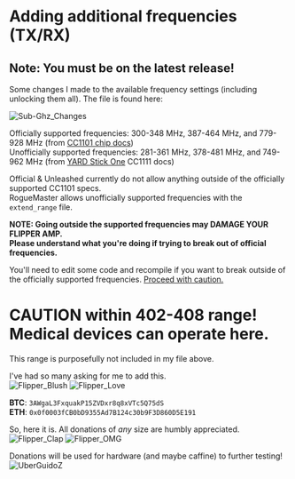 # Adding additional frequencies (TX/RX)

## Note: You must be on the latest release!

Some changes I made to the available frequency settings (including unlocking them all). The file is found here:

![Sub-Ghz_Changes](https://user-images.githubusercontent.com/57457139/174948988-f6955976-2318-4e3e-b658-93f0465bb22e.png)

Officially supported frequencies: 300-348 MHz, 387-464 MHz, and 779-928 MHz (from [CC1101 chip docs](https://www.ti.com/product/CC1101))<br>
Unofficially supported frequencies: 281-361 MHz, 378-481 MHz, and 749-962 MHz (from [YARD Stick One](https://greatscottgadgets.com/yardstickone/) CC1111 docs)

Official & Unleashed currently do not allow anything outside of the officially supported CC1101 specs.<br>
RogueMaster allows unofficially supported frequencies with the `extend_range` file.

**NOTE: Going outside the supported frequencies may DAMAGE YOUR FLIPPER AMP.<br>
Please understand what you're doing if trying to break out of official frequencies.**

You'll need to edit some code and recompile if you want to break outside of the officially supported frequencies. [Proceed with caution.](https://github.com/UberGuidoZ/Flipper/blob/main/Sub-GHz/Restaurant_Pagers/SubGHz_changes.md)

# CAUTION within 402-408 range!<br>Medical devices can operate here.

This range is purposefully not included in my file above.

I've had so many asking for me to add this.<br>
![Flipper_Blush](https://user-images.githubusercontent.com/57457139/183561666-4424a3cc-679b-4016-a368-24f7e7ad0a88.jpg) ![Flipper_Love](https://user-images.githubusercontent.com/57457139/183561692-381d37bd-264f-4c88-8877-e58d60d9be6e.jpg)

**BTC**: `3AWgaL3FxquakP15ZVDxr8q8xVTc5Q75dS`<br>
**ETH**: `0x0f0003fCB0bD9355Ad7B124c30b9F3D860D5E191`

So, here it is. All donations of *any* size are humbly appreciated.<br>
![Flipper_Clap](https://user-images.githubusercontent.com/57457139/183561789-2e853ede-8ef7-41e8-a67c-716225177e5d.jpg) ![Flipper_OMG](https://user-images.githubusercontent.com/57457139/183561787-e21bdc1e-b316-4e67-b327-5129503d0313.jpg)

Donations will be used for hardware (and maybe caffine) to further testing!<br>
![UberGuidoZ](https://cdn.discordapp.com/emojis/1000632669622767686.gif)
